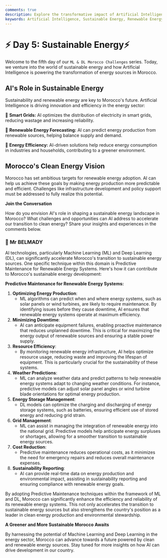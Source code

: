 ```yaml
---
comments: true
description: Explore the transformative impact of Artificial Intelligence on sustainable energy in Morocco
keywords: Artificial Intelligence, Sustainable Energy, Renewable Energy, Predictive Maintenance, Smart Grids, Energy Efficiency, Morocco, Machine Learning, Clean Energy, Environmental Stewardship, Energy Forecasting, Resource Optimization
---
```


# **⚡ Day 5: Sustainable Energy⚡**

Welcome to the fifth day of our ``ML & DL Morocco Challenges`` series. Today, we venture into the world of sustainable energy and how Artificial Intelligence is powering the transformation of energy sources in Morocco.

## **AI's Role in Sustainable Energy**

Sustainability and renewable energy are key to Morocco's future. Artificial Intelligence is driving innovation and efficiency in the energy sector:

🔹 **Smart Grids:** AI optimizes the distribution of electricity in smart grids, reducing wastage and increasing reliability.

🔹 **Renewable Energy Forecasting:** AI can predict energy production from renewable sources, helping balance supply and demand.

🔹 **Energy Efficiency:** AI-driven solutions help reduce energy consumption in industries and households, contributing to a greener environment.

## **Morocco's Clean Energy Vision**

Morocco has set ambitious targets for renewable energy adoption. AI can help us achieve these goals by making energy production more predictable and efficient. Challenges like infrastructure development and policy support must be addressed to fully realize this potential.

<!-- 🌟 **[Explore How AI is Leading the Sustainable Energy Transformation in Morocco](https://thinkable-expert-c75.notion.site/Day-5-Sustainable-Energy-Transformation-dc6de38103e94634a0245a806fa92b9c?pvs=4)** 🌟 -->

**Join the Conversation**

How do you envision AI's role in shaping a sustainable energy landscape in Morocco? What challenges and opportunities can AI address to accelerate our transition to clean energy? Share your insights and experiences in the comments below.

### 🧠 **Mr BELMADY**

AI technologies, particularly Machine Learning (ML) and Deep Learning (DL), can significantly accelerate Morocco's transition to sustainable energy sources. One specific technique within this domain is Predictive Maintenance for Renewable Energy Systems. Here's how it can contribute to Morocco's sustainable energy development:

**Predictive Maintenance for Renewable Energy Systems:**

1. **Optimizing Energy Production**:
    - ML algorithms can predict when and where energy systems, such as solar panels or wind turbines, are likely to require maintenance. By identifying issues before they cause downtime, AI ensures that renewable energy systems operate at maximum efficiency.
2. **Minimizing Downtime**:
    - AI can anticipate equipment failures, enabling proactive maintenance that reduces unplanned downtime. This is critical for maximizing the energy output of renewable sources and ensuring a stable power supply.
3. **Resource Efficiency**:
    - By monitoring renewable energy infrastructure, AI helps optimize resource usage, reducing waste and improving the lifespan of equipment. This is particularly crucial for the sustainability of these systems.
4. **Weather Predictions**:
    - ML can analyze weather data and predict patterns to help renewable energy systems adapt to changing weather conditions. For instance, predictive models can adjust solar panel angles or wind turbine blade orientations for optimal energy production.
5. **Energy Storage Management**:
    - DL models can optimize the charging and discharging of energy storage systems, such as batteries, ensuring efficient use of stored energy and reducing grid strain.
6. **Grid Management**:
    - ML can assist in managing the integration of renewable energy into the national grid. Predictive models help anticipate energy surpluses or shortages, allowing for a smoother transition to sustainable energy sources.
7. **Cost Reduction**:
    - Predictive maintenance reduces operational costs, as it minimizes the need for emergency repairs and reduces overall maintenance expenses.
8. **Sustainability Reporting**:
    - AI can provide real-time data on energy production and environmental impact, assisting in sustainability reporting and ensuring compliance with renewable energy goals.

By adopting Predictive Maintenance techniques within the framework of ML and DL, Morocco can significantly enhance the efficiency and reliability of its renewable energy systems. This not only accelerates the transition to sustainable energy sources but also strengthens the country's position as a leader in clean energy production and environmental stewardship.

**A Greener and More Sustainable Morocco Awaits**

By harnessing the potential of Machine Learning and Deep Learning in the energy sector, Morocco can advance towards a future powered by clean and renewable energy sources. Stay tuned for more insights on how AI can drive development in our country.